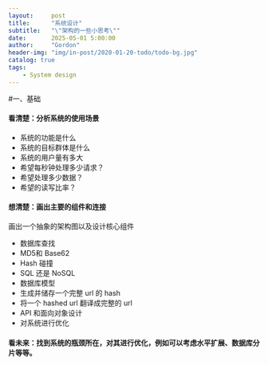 ```yaml
---
layout:     post
title:      "系统设计"
subtitle:   "\"架构的一些小思考\""
date:       2025-05-01 5:00:00
author:     "Gordon"
header-img: "img/in-post/2020-01-20-todo/todo-bg.jpg"
catalog: true
tags:
    - System design
---
```




#一、基础

#### 看清楚：分析系统的使用场景

* 系统的功能是什么
* 系统的目标群体是什么
* 系统的用户量有多大
* 希望每秒钟处理多少请求？
* 希望处理多少数据？
* 希望的读写比率？

#### 想清楚：画出主要的组件和连接

画出一个抽象的架构图以及设计核心组件

* 数据库查找
* MD5和 Base62
* Hash 碰撞
* SQL 还是 NoSQL
* 数据库模型
* 生成并储存一个完整 url 的 hash
* 将一个 hashed url 翻译成完整的 url
* API 和面向对象设计
* 对系统进行优化

#### 看未来：找到系统的瓶颈所在，对其进行优化，例如可以考虑水平扩展、数据库分片等等。

